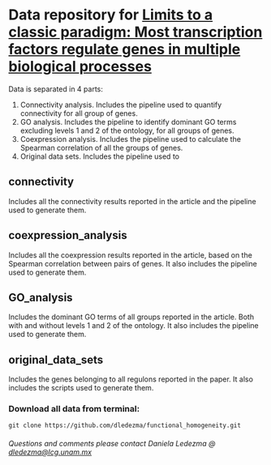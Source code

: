 # Data repository for [Limits to a classic paradigm: Most transcription factors regulate genes in multiple biological processes](https://www.biorxiv.org/content/early/2018/11/28/479857.article-info?fbclid=IwAR3srQlqvJ73lQ3jzrKGwKo1Rcwqkb4Ss_J9KVuoed-D1lrZVdT5WHjE_58)
Data is separated in 4 parts:
1. Connectivity analysis. Includes the pipeline used to quantify connectivity for all group of genes.
2. GO analysis. Includes the pipeline to identify dominant GO terms excluding levels 1 and 2 of the ontology, for all groups of genes.
3. Coexpression analysis. Includes the pipeline used to calculate the Spearman correlation of all the groups of genes.
4. Original data sets. Includes the pipeline used to 

## connectivity ##
Includes all the connectivity results reported in the article and the pipeline used to generate them.

## coexpression_analysis ##
Includes all the coexpression results reported in the article, based on the Spearman correlation between pairs of genes. It also includes the pipeline used to generate them.

## GO_analysis ##
Includes the dominant GO terms of all groups reported in the article. Both with and without levels 1 and 2 of the ontology.  It also includes the pipeline used to generate them.

## original_data_sets ##
Includes the genes belonging to all regulons reported in the paper. It also includes the scripts used to generate them.

### Download all data from terminal:

```
git clone https://github.com/dledezma/functional_homogeneity.git
```

###### Questions and comments please contact Daniela Ledezma @ dledezma@lcg.unam.mx 
